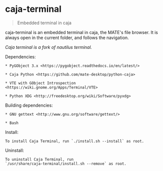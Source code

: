 caja-terminal
======================

>Embedded terminal in caja

caja-terminal is an embedded terminal in caja, the MATE's file browser.
It is always open in the current folder, and follows the navigation.

*Caja terminal is a fork of nautilus terminal.*

Dependencies:

    * PyGObject 3.x <https://pygobject.readthedocs.io/en/latest/>

	* Caja Python <https://github.com/mate-desktop/python-caja>

	* VTE with GObject Introspection <https://wiki.gnome.org/Apps/Terminal/VTE>

	* Python XDG <http://freedesktop.org/wiki/Software/pyxdg>

Building dependencies:

    * GNU gettext <http://www.gnu.org/software/gettext/>

	* Bash

Install:

    To install Caja Terminal, run `./install.sh --install` as root.

Uninstall:

    To uninstall Caja Terminal, run
    `/usr/share/caja-terminal/install.sh --remove` as root.
